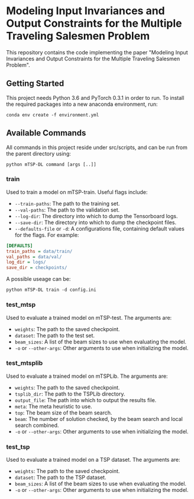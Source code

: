 # Modeling Input Invariances and Output Constraints for the Multiple Traveling Salesmen Problem

This repository contains the code implementing the paper "Modeling Input Invariances and Output Constraints for the Multiple Traveling Salesmen Problem".

## Getting Started

This project needs Python 3.6 and PyTorch 0.3.1 in order to run. To install the required packages into a new anaconda environment, run:

```
conda env create -f environment.yml
```

## Available Commands

All commands in this project reside under src/scripts, and can be run from the parent directory using:

```
python mTSP-DL command [args [..]]
```

### train

Used to train a model on mTSP-train. Useful flags include:

* `--train-paths`: The path to the training set.
* `--val-paths`: The path to the validation set.
* `--log-dir`: The directory into which to dump the Tensorboard logs.
* `--save-dir`: The directory into which to dump the checkpoint files.
* `--defaults-file` or `-d`: A configurations file, containing default values for the flags. For example:
```ini
[DEFAULTS]
train_paths = data/train/
val_paths = data/val/
log_dir = logs/
save_dir = checkpoints/
```

A possible useage can be:
```
python mTSP-DL train -d config.ini
```

### test_mtsp

Used to evaluate a trained model on mTSP-test. The arguments are:

* `weights`: The path to the saved checkpoint.
* `dataset`: The path to the test set.
* `beam_sizes`: A list of the beam sizes to use when evaluating the model.
* `-o` or `--other-args`: Other arguments to use when initializing the model.

### test_mtsplib

Used to evaluate a trained model on mTSPLib. The arguments are:

* `weights`: The path to the saved checkpoint.
* `tsplib_dir`: The path to the TSPLib directory.
* `output_file`: The path into which to output the results file.
* `meta`: The meta heuristic to use.
* `top`: The beam size of the beam search.
* `beam`: The number of solution checked, by the beam search and local search combined.
* `-o` or `--other-args`: Other arguments to use when initializing the model.

### test_tsp

Used to evaluate a trained model on a TSP dataset. The arguments are:

* `weights`: The path to the saved checkpoint.
* `dataset`: The path to the TSP dataset.
* `beam_sizes`: A list of the beam sizes to use when evaluating the model.
* `-o` or `--other-args`: Other arguments to use when initializing the model.

